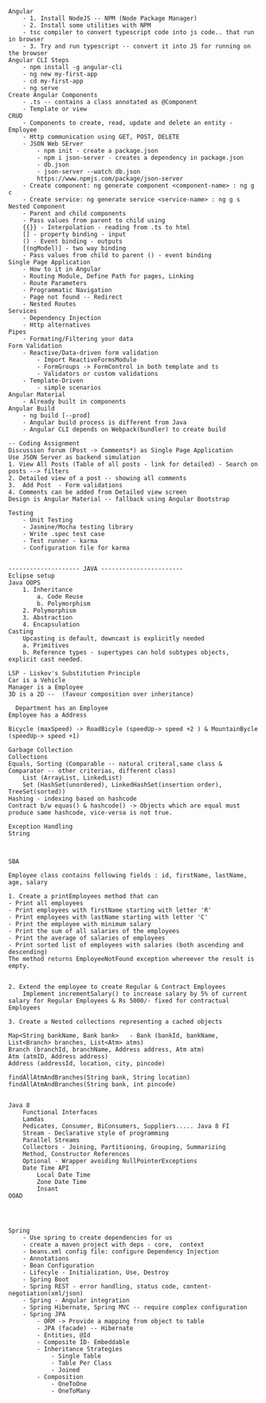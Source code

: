     Angular
        - 1. Install NodeJS -- NPM (Node Package Manager)
        - 2. Install some utilities with NPM
        - tsc compiler to convert typescript code into js code.. that run in browser
        - 3. Try and run typescript -- convert it into JS for running on the browser
    Angular CLI Steps
        - npm install -g angular-cli
        - ng new my-first-app
        - cd my-first-app
        - ng serve
    Create Angular Components 
        - .ts -- contains a class annotated as @Component 
        - Template or view
    CRUD
        - Components to create, read, update and delete an entity - Employee
        - Http communication using GET, POST, DELETE
        - JSON Web SErver
            - npm init - create a package.json
            - npm i json-server - creates a dependency in package.json
            - db.json 
            - json-server --watch db.json
            https://www.npmjs.com/package/json-server
        - Create component: ng generate component <component-name> : ng g c
        - Create service: ng generate service <service-name> : ng g s
    Nested Component 
        - Parent and child components
        - Pass values from parent to child using  
        {{}} - Interpolation - reading from .ts to html
        [] - property binding - input
        () - Event binding - outputs
        [(ngModel)] - two way binding
        - Pass values from child to parent () - event binding
    Single Page Application
        - How to it in Angular
        - Routing Module, Define Path for pages, Linking
        - Route Parameters
        - Programmatic Navigation
        - Page not found -- Redirect
        - Nested Routes
    Services
        - Dependency Injection
        - Http alternatives
    Pipes
        - Formating/Filtering your data
    Form Validation
        - Reactive/Data-driven form validation
            - Import ReactiveFormsModule
            - FormGroups -> FormControl in both template and ts
            - Validators or custom validations
        - Template-Driven
            - simple scenarios
    Angular Material 
        - Already built in components
    Angular Build
        - ng build [--prod]
        - Angular build process is different from Java
        - Angular CLI depends on Webpack(bundler) to create build

    -- Coding Assignment
    Discussion forum (Post -> Comments*) as Single Page Application
    Use JSON Server as backend simulation
    1. View All Posts (Table of all posts - link for detailed) - Search on posts --> filters
    2. Detailed view of a post -- showing all comments
    3.  Add Post  - Form validations
    4. Comments can be added from Detailed view screen
    Design is Angular Material -- fallback using Angular Bootstrap

    Testing
        - Unit Testing
        - Jasmine/Mocha testing library
        - Write .spec test case
        - Test runner - karma
        - Configuration file for karma


    -------------------- JAVA -----------------------
    Eclipse setup
    Java OOPS
        1. Inheritance
            a. Code Reuse
            b. Polymorphism
        2. Polymorphism
        3. Abstraction
        4. Encapsulation
    Casting 
        Upcasting is default, downcast is explicitly needed
        a. Primitives
        b. Reference types - supertypes can hold subtypes objects, explicit cast needed.

    LSP - Liskov's Substitution Principle
    Car is a Vehicle
    Manager is a Employee
    3D is a 2D --  (favour composition over inheritance)

      Department has an Employee
    Employee has a Address

    Bicycle (maxSpeed) -> RoadBicyle (speedUp-> speed +2 ) & MountainBycle (speedUp-> speed +1)

    Garbage Collection
    Collections 
    Equals, Sorting (Comparable -- natural criteral,same class & Comparator -- other criterias, different class)
        List (ArrayList, LinkedList)
        Set (HashSet(unordered), LinkedHashSet(insertion order), TreeSet(sorted))
    Hashing - indexing based on hashcode
    Contract b/w equas() & hashcode() -> Objects which are equal must produce same hashcode, vice-versa is not true.

    Exception Handling
    String 



    SBA

    Employee class contains following fields : id, firstName, lastName, age, salary 
    
    1. Create a printEmployees method that can
    - Print all employees
    - Print employees with firstName starting with letter 'R'
    - Print employees with lastName starting with letter 'C'
    - Print the employee with minimum salary
    - Print the sum of all salaries of the employees
    - Print the average of salaries of employees
    - Print sorted list of employees with salaries (both ascending and descending)
    The method returns EmployeeNotFound exception whereever the result is empty.


    2. Extend the employee to create Regular & Contract Employees
        Implement incrementSalary() to increase salary by 5% of current salary for Regular Employees & Rs 5000/- fixed for contractual Employees
    
    3. Create a Nested collections representing a cached objects

    Map<String bankName, Bank bank>   - Bank (bankId, bankName, List<Branch> branches, List<Atm> atms)
    Branch (branchId, branchName, Address address, Atm atm)
    Atm (atmID, Address address)
    Address (addressId, location, city, pincode)

    findAllAtmAndBranches(String bank, String location)
    findAllAtmAndBranches(String bank, int pincode)


    Java 8
        Functional Interfaces
        Lamdas
        Pedicates, Consumer, BiConsumers, Suppliers..... Java 8 FI
        Stream - Declarative style of programming
        Parallel Streams
        Collectors - Joining, Partitioning, Grouping, Summarizing
        Method, Constructor References
        Optional - Wrapper avoiding NullPointerExceptions
        Date Time API
            Local Date Time
            Zone Date Time
            Insant
    OOAD




    Spring
        - Use spring to create dependencies for us
        - create a maven project with deps - core,  context
        - beans.xml config file: configure Dependency Injection
        - Annotations
        - Bean Configuration
        - Lifecyle - Initialization, Use, Destroy
        - Spring Boot
        - Spring REST - error handling, status code, content-negotiation(xml/json)
        - Spring - Angular integration
        - Spring Hibernate, Spring MVC -- require complex configuration
        - Spring JPA
            - ORM -> Provide a mapping from object to table
            - JPA (facade) -- Hibernate
            - Entities, @Id
            - Composite ID- Embeddable
            - Inheritance Strategies
                - Single Table
                - Table Per Class
                - Joined
            - Composition
                - OneToOne
                - OneToMany





